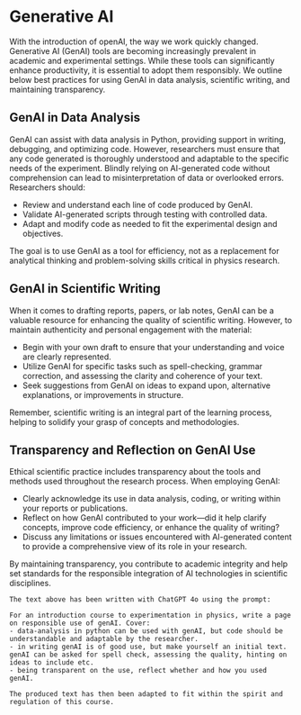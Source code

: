 # Generative AI

With the introduction of openAI, the way we work quickly changed. Generative AI (GenAI) tools are becoming increasingly prevalent in academic and experimental settings. While these tools can significantly enhance productivity, it is essential to adopt them responsibly. We  outline below best practices for using GenAI in data analysis, scientific writing, and maintaining transparency.

## GenAI in Data Analysis
GenAI can assist with data analysis in Python, providing support in writing, debugging, and optimizing code. However, researchers must ensure that any code generated is thoroughly understood and adaptable to the specific needs of the experiment. Blindly relying on AI-generated code without comprehension can lead to misinterpretation of data or overlooked errors. Researchers should:

- Review and understand each line of code produced by GenAI.
- Validate AI-generated scripts through testing with controlled data.
- Adapt and modify code as needed to fit the experimental design and objectives.

The goal is to use GenAI as a tool for efficiency, not as a replacement for analytical thinking and problem-solving skills critical in physics research.

## GenAI in Scientific Writing
When it comes to drafting reports, papers, or lab notes, GenAI can be a valuable resource for enhancing the quality of scientific writing. However, to maintain authenticity and personal engagement with the material:

- Begin with your own draft to ensure that your understanding and voice are clearly represented.
- Utilize GenAI for specific tasks such as spell-checking, grammar correction, and assessing the clarity and coherence of your text.
- Seek suggestions from GenAI on ideas to expand upon, alternative explanations, or improvements in structure.

Remember, scientific writing is an integral part of the learning process, helping to solidify your grasp of concepts and methodologies.

## Transparency and Reflection on GenAI Use
Ethical scientific practice includes transparency about the tools and methods used throughout the research process. When employing GenAI:

- Clearly acknowledge its use in data analysis, coding, or writing within your reports or publications.
- Reflect on how GenAI contributed to your work—did it help clarify concepts, improve code efficiency, or enhance the quality of writing?
- Discuss any limitations or issues encountered with AI-generated content to provide a comprehensive view of its role in your research.

By maintaining transparency, you contribute to academic integrity and help set standards for the responsible integration of AI technologies in scientific disciplines.

````{note}
The text above has been written with ChatGPT 4o using the prompt:

For an introduction course to experimentation in physics, write a page on responsible use of genAI. Cover:
- data-analysis in python can be used with genAI, but code should be understandable and adaptable by the researcher.
- in writing genAI is of good use, but make yourself an initial text. genAI can be asked for spell check, assessing the quality, hinting on ideas to include etc.
- being transparent on the use, reflect whether and how you used genAI.

The produced text has then been adapted to fit within the spirit and regulation of this course.
````